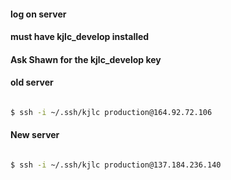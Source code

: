 #### log on server 
#### must have kjlc_develop installed
#### Ask Shawn for the kjlc_develop key


#### old server

```bash

$ ssh -i ~/.ssh/kjlc production@164.92.72.106

```

#### New server 

```bash

$ ssh -i ~/.ssh/kjlc production@137.184.236.140

```

